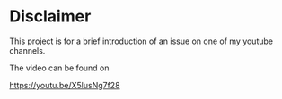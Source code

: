# Disclaimer


This project is for a brief introduction of an issue on one of my youtube channels.

The video can be found on 

https://youtu.be/X5lusNg7f28
